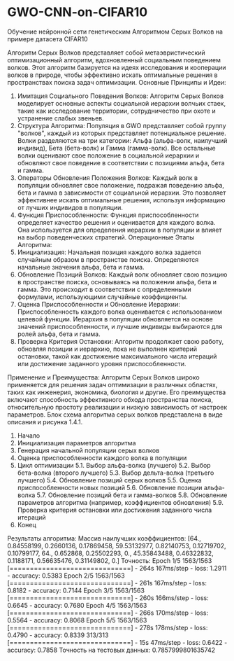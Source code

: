 # GWO-CNN-on-CIFAR10
Обучение нейронной сети генетическим Алгоритмом Серых Волков на примере датасета CIFAR10

Алгоритм Серых Волков представляет собой метаэвристический оптимизационный алгоритм, вдохновленный социальным поведением волков. Этот алгоритм базируется на идеях исследования и кооперации волков в природе, чтобы эффективно искать оптимальные решения в пространствах поиска задач оптимизации.
Основные Принципы и Идеи:

1.	Имитация Социального Поведения Волков:	Алгоритм Серых Волков моделирует основные аспекты социальной иерархии волчьих стаек, такие как исследование территории, сотрудничество при охоте и устранение слабых звеньев.
2.	Структура Алгоритма:	Популяция в GWO представляет собой группу "волков", каждый из которых представляет потенциальное решение. Волки разделяются на три категории: Альфа (альфа-волк, наилучший индивид), Бета (бета-волк) и Гамма (гамма-волк). Все остальные волки оценивают свое положение в социальной иерархии и обновляют свое поведение в соответствии с позициями альфа, бета и гамма.
3.	Операторы Обновления Положения Волков:	Каждый волк в популяции обновляет свое положение, подражая поведению альфа, бета и гамма в зависимости от социальной иерархии. Это позволяет эффективнее искать оптимальные решения, используя информацию от лучших индивидов в популяции.
4.	Функция Приспособленности:	Функция приспособленности определяет качество решения и оценивается для каждого волка. Она используется для определения иерархии в популяции и влияет на выбор поведенческих стратегий.
Операционные Этапы Алгоритма:
1.	Инициализация:	Начальная позиция каждого волка задается случайным образом в пространстве поиска. Определяются начальные значения альфа, бета и гамма.
2.	Обновление Позиций Волков:	Каждый волк обновляет свою позицию в пространстве поиска, основываясь на положении альфа, бета и гамма. Это происходит в соответствии с определенными формулами, использующими случайные коэффициенты.
3.	Оценка Приспособленности и Обновление Иерархии:	Приспособленность каждого волка оценивается с использованием целевой функции. Иерархия в популяции обновляется на основе значений приспособленности, и лучшие индивиды выбираются для ролей альфа, бета и гамма.
4.	Проверка Критерия Остановки:	Алгоритм продолжает свою работу, обновляя позиции и иерархию, пока не выполнен критерий остановки, такой как достижение максимального числа итераций или достижение заданного уровня приспособленности.

Применение и Преимущества:
Алгоритм Серых Волков широко применяется для решения задач оптимизации в различных областях, таких как инженерия, экономика, биология и другие. Его преимущества включают способность эффективного обхода пространства поиска, относительную простоту реализации и низкую зависимость от настроек параметров.
Блок схема алгоритма серых волков представлена в виде описания и рисунка 1.4.1.
1.	Начало
2.	Инициализация параметров алгоритма
3.	Генерация начальной популяции серых волков
4.	Оценка приспособленности каждого волка в популяции
5.	Цикл оптимизации
5.1.	Выбор альфа-волка (лучшего)
5.2.	Выбор бета-волка (второго лучшего)
5.3.	Выбор дельта-волка (третьего лучшего)
5.4.	Обновление позиций серых волков
5.5.	Оценка приспособленности новых позиций
5.6.	Обновление позиции альфа-волка
5.7.	Обновление позиций бета и гамма-волков
5.8.	Обновление параметров алгоритма (например, коэффициентов обновления)
5.9.	Проверка критерия остановки или достижения заданного числа итераций
6.	Конец

Результаты алгоритма:
Массив наилучших коэффициентов: [64., 0.84558199, 0.2660136, 0.17869458, 59.53132977, 0.82140753, 0.12719702, 0.10799177, 64., 0.652868, 0.25502293, 0., 45.35843488, 0.46322832, 0.1188171, 0.56635476, 0.31149802, 0.]
Точность: 
Epoch 1/5
1563/1563 [==============================] - 264s 167ms/step - loss: 1.2911 - accuracy: 0.5383
Epoch 2/5
1563/1563 [==============================] - 261s 167ms/step - loss: 0.8182 - accuracy: 0.7144
Epoch 3/5
1563/1563 [==============================] - 260s 166ms/step - loss: 0.6645 - accuracy: 0.7680
Epoch 4/5
1563/1563 [==============================] - 266s 170ms/step - loss: 0.5564 - accuracy: 0.8068
Epoch 5/5
1563/1563 [==============================] - 278s 178ms/step - loss: 0.4790 - accuracy: 0.8339
313/313 [==============================] - 15s 47ms/step - loss: 0.6422 - accuracy: 0.7858
Точность на тестовых данных: 0.7857999801635742
